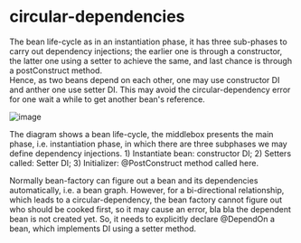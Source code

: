 # circular-dependencies

The bean life-cycle as in an instantiation phase, it has three sub-phases to carry out dependency injections;
the earlier one is through a constructor, the latter one using a setter to achieve the same, and last chance is through a postConstruct method.  
Hence, as two beans depend on each other, one may use constructor DI and anther one use setter DI.  This may avoid the circular-dependency error for one wait a while to get another bean's reference. 

![image](https://user-images.githubusercontent.com/17804600/103445358-54a54780-4c73-11eb-9661-2e26d1356b76.png)

The diagram shows a bean life-cycle, the middlebox presents the main phase, i.e. instantiation phase, in which there are three subphases we may define dependency injections. 1) Instantiate bean: constructor DI; 2) Setters called: Setter DI; 3) Initializer: @PostConstruct method called here. 

Normally bean-factory can figure out a bean and its dependencies automatically, i.e. a bean graph. However, for a bi-directional relationship, which leads to a circular-dependency, the bean factory cannot figure out who should be cooked first, so it may cause an error, bla bla the dependent bean is not created yet. So, it needs to explicitly declare @DependOn a bean, which implements DI using a setter method.
